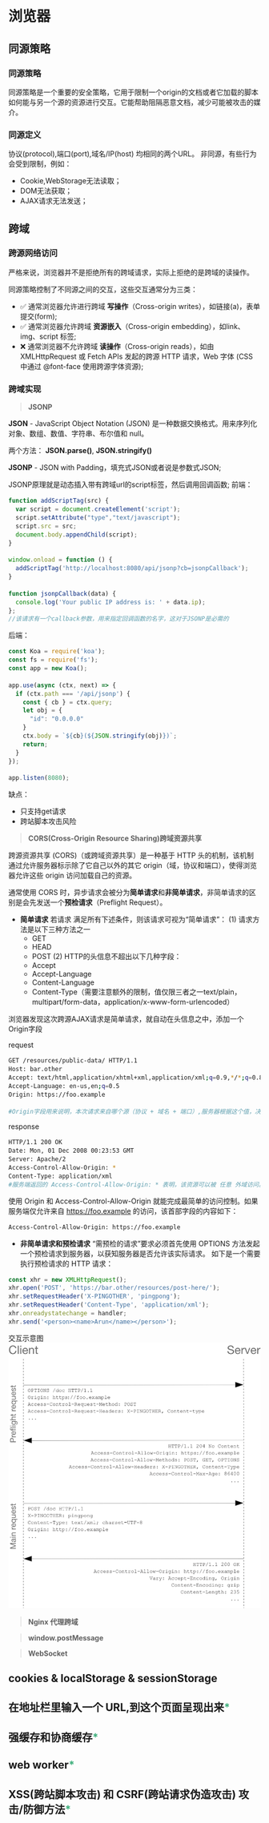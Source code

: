 <!--
 * @Author: Ada J
 * @Date: 2022-08-26 10:24:47
 * @LastEditTime: 2022-08-27 16:17:03
 * @Description: 
-->
# 浏览器
## 同源策略
### 同源策略
同源策略是一个重要的安全策略，它用于限制一个origin的文档或者它加载的脚本如何能与另一个源的资源进行交互。它能帮助阻隔恶意文档，减少可能被攻击的媒介。
### 同源定义
协议(protocol),端口(port),域名/IP(host) 均相同的两个URL。
非同源，有些行为会受到限制，例如：
* Cookie,WebStorage无法读取；
* DOM无法获取；
* AJAX请求无法发送；
## 跨域
### 跨源网络访问
严格来说，浏览器并不是拒绝所有的跨域请求，实际上拒绝的是跨域的读操作。

同源策略控制了不同源之间的交互，这些交互通常分为三类：

* ✅ 通常浏览器允许进行跨域 **写操作**（Cross-origin writes），如链接(a)，表单提交(form);
* ✅ 通常浏览器允许跨域 **资源嵌入**（Cross-origin embedding），如link、img、script 标签;
* ❌ 通常浏览器不允许跨域 **读操作**（Cross-origin reads），如由 XMLHttpRequest 或 Fetch APIs 发起的跨源 HTTP 请求，Web 字体 (CSS 中通过 @font-face 使用跨源字体资源);

### 跨域实现
> **JSONP**

**JSON** - JavaScript Object Notation (JSON) 是一种数据交换格式。用来序列化对象、数组、数值、字符串、布尔值和 null。

两个方法：
**JSON.parse()**, 
**JSON.stringify()**

**JSONP** - JSON with Padding，填充式JSON或者说是参数式JSON;

JSONP原理就是动态插入带有跨域url的script标签，然后调用回调函数;
前端：
```js
function addScriptTag(src) {
  var script = document.createElement('script');
  script.setAttribute("type","text/javascript");
  script.src = src;
  document.body.appendChild(script);
}

window.onload = function () {
  addScriptTag('http://localhost:8080/api/jsonp?cb=jsonpCallback');
}

function jsonpCallback(data) {
  console.log('Your public IP address is: ' + data.ip);
};
//该请求有一个callback参数，用来指定回调函数的名字，这对于JSONP是必需的
```
后端：
```js
const Koa = require('koa');
const fs = require('fs');
const app = new Koa();

app.use(async (ctx, next) => {
  if (ctx.path === '/api/jsonp') {
    const { cb } = ctx.query;
    let obj = {
      "id": "0.0.0.0"
    }
    ctx.body = `${cb}(${JSON.stringify(obj)})`;
    return;
  }
});

app.listen(8080);
```
缺点： 
* 只支持get请求
* 跨站脚本攻击风险

> **CORS(Cross-Origin Resource Sharing)跨域资源共享**

跨源资源共享 (CORS)（或跨域资源共享）是一种基于 HTTP 头的机制，该机制通过允许服务器标示除了它自己以外的其它 origin（域，协议和端口），使得浏览器允许这些 origin 访问加载自己的资源。

通常使用 CORS 时，异步请求会被分为**简单请求**和**非简单请求**，非简单请求的区别是会先发送一个**预检请求**（Preflight Request）。

* **简单请求**
若请求 满足所有下述条件，则该请求可视为“简单请求”：
(1) 请求方法是以下三种方法之一
  * GET
  * HEAD
  * POST
(2) HTTP的头信息不超出以下几种字段：
  * Accept
  * Accept-Language
  * Content-Language
  * Content-Type（需要注意额外的限制，值仅限三者之一text/plain，multipart/form-data，application/x-www-form-urlencoded）

浏览器发现这次跨源AJAX请求是简单请求，就自动在头信息之中，添加一个Origin字段

request
```bash
GET /resources/public-data/ HTTP/1.1
Host: bar.other
Accept: text/html,application/xhtml+xml,application/xml;q=0.9,*/*;q=0.8
Accept-Language: en-us,en;q=0.5
Origin: https://foo.example

#Origin字段用来说明，本次请求来自哪个源（协议 + 域名 + 端口）,服务器根据这个值，决定是否同意这次请求
```
response
```bash
HTTP/1.1 200 OK
Date: Mon, 01 Dec 2008 00:23:53 GMT
Server: Apache/2
Access-Control-Allow-Origin: *
Content-Type: application/xml
#服务端返回的 Access-Control-Allow-Origin: * 表明，该资源可以被 任意 外域访问。
```
使用 Origin 和 Access-Control-Allow-Origin 就能完成最简单的访问控制。如果服务端仅允许来自 https://foo.example 的访问，该首部字段的内容如下：

```bash
Access-Control-Allow-Origin: https://foo.example
```

* **非简单请求和预检请求**
“需预检的请求”要求必须首先使用 OPTIONS 方法发起一个预检请求到服务器，以获知服务器是否允许该实际请求。
如下是一个需要执行预检请求的 HTTP 请求：
```js
const xhr = new XMLHttpRequest();
xhr.open('POST', 'https://bar.other/resources/post-here/');
xhr.setRequestHeader('X-PINGOTHER', 'pingpong');
xhr.setRequestHeader('Content-Type', 'application/xml');
xhr.onreadystatechange = handler;
xhr.send('<person><name>Arun</name></person>');
```
交互示意图
![prelight-request](./assets/preflight_correct.png)

> **Nginx 代理跨域**

> **window.postMessage**

> **WebSocket**

## cookies & localStorage & sessionStorage
## 在地址栏里输入一个 URL,到这个页面呈现出来<font color=#3eaf7c>*</font>
## 强缓存和协商缓存<font color=#3eaf7c>*</font>
## web worker<font color=#3eaf7c>*</font>
## XSS(跨站脚本攻击) 和 CSRF(跨站请求伪造攻击) 攻击/防御方法<font color=#3eaf7c>*</font>

